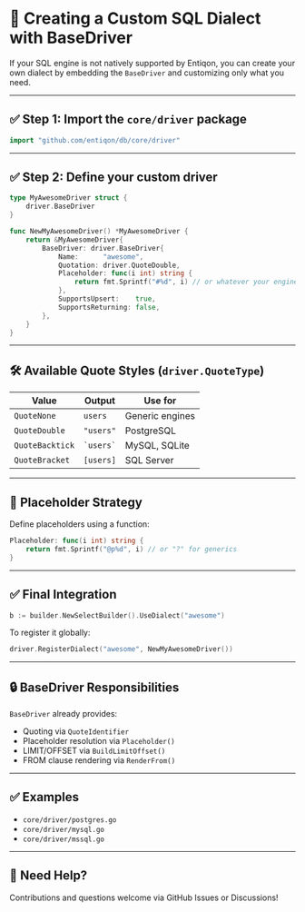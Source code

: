 # 🧩 Creating a Custom SQL Dialect with BaseDriver

If your SQL engine is not natively supported by Entiqon, you can create your own dialect by embedding the `BaseDriver` and customizing only what you need.

---

## ✅ Step 1: Import the `core/driver` package

```go
import "github.com/entiqon/db/core/driver"
```

---

## ✅ Step 2: Define your custom driver

```go
type MyAwesomeDriver struct {
	driver.BaseDriver
}

func NewMyAwesomeDriver() *MyAwesomeDriver {
	return &MyAwesomeDriver{
		BaseDriver: driver.BaseDriver{
			Name:      "awesome",
			Quotation: driver.QuoteDouble,
			Placeholder: func(i int) string {
				return fmt.Sprintf("#%d", i) // or whatever your engine uses
			},
			SupportsUpsert:    true,
			SupportsReturning: false,
		},
	}
}
```

---

## 🛠 Available Quote Styles (`driver.QuoteType`)

| Value           | Output        | Use for         |
|-----------------|---------------|-----------------|
| `QuoteNone`     | `users`       | Generic engines |
| `QuoteDouble`   | `"users"`     | PostgreSQL      |
| `QuoteBacktick` | `` `users` `` | MySQL, SQLite   |
| `QuoteBracket`  | `[users]`     | SQL Server      |

---

## 🧠 Placeholder Strategy

Define placeholders using a function:

```go
Placeholder: func(i int) string {
	return fmt.Sprintf("@p%d", i) // or "?" for generics
}
```

---

## ✅ Final Integration

```go
b := builder.NewSelectBuilder().UseDialect("awesome")
```

To register it globally:

```go
driver.RegisterDialect("awesome", NewMyAwesomeDriver())
```

---

## 🔒 BaseDriver Responsibilities

`BaseDriver` already provides:

- Quoting via `QuoteIdentifier`
- Placeholder resolution via `Placeholder()`
- LIMIT/OFFSET via `BuildLimitOffset()`
- FROM clause rendering via `RenderFrom()`

---

## ✅ Examples

- `core/driver/postgres.go`
- `core/driver/mysql.go`
- `core/driver/mssql.go`

---

## 📣 Need Help?

Contributions and questions welcome via GitHub Issues or Discussions!